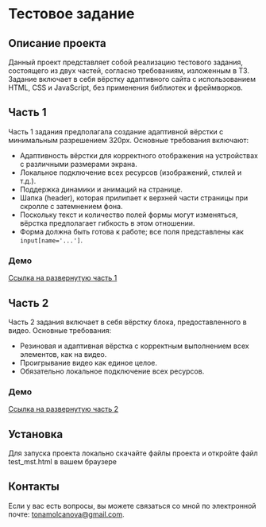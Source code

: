 # Тестовое задание

## Описание проекта

Данный проект представляет собой реализацию тестового задания, состоящего из двух частей, согласно требованиям, изложенным в ТЗ. Задание включает в себя вёрстку адаптивного сайта с использованием HTML, CSS и JavaScript, без применения библиотек и фреймворков.

## Часть 1

Часть 1 задания предполагала создание адаптивной вёрстки с минимальным разрешением 320px. Основные требования включают:

- Адаптивность вёрстки для корректного отображения на устройствах с различными размерами экрана.
- Локальное подключение всех ресурсов (изображений, стилей и т.д.).
- Поддержка динамики и анимаций на странице.
- Шапка (header), которая прилипает к верхней части страницы при скролле с затемнением фона.
- Поскольку текст и количество полей формы могут изменяться, вёрстка предполагает гибкость в этом отношении.
- Форма должна быть готова к работе; все поля представлены как `input[name='...']`.
  
### Демо

[Ссылка на развернутую часть 1](https://example.com) 

## Часть 2

Часть 2 задания включает в себя вёрстку блока, предоставленного в видео. Основные требования:

- Резиновая и адаптивная вёрстка с корректным выполнением всех элементов, как на видео.
- Проигрывание видео как единое целое.
- Обязательно локальное подключение всех ресурсов.
  
### Демо

[Ссылка на развернутую часть 2](https://example.com)

## Установка

Для запуска проекта локально скачайте файлы проекта и откройте файл test_mst.html в вашем браузере

## Контакты

Если у вас есть вопросы, вы можете связаться со мной по электронной почте: tonamolcanova@gmail.com.

